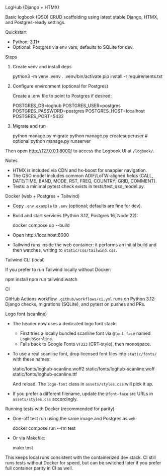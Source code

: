 LogHub (Django + HTMX)

Basic logbook (QSO) CRUD scaffolding using latest stable Django, HTMX, and Postgres-ready settings.

Quickstart

- Python: 3.11+
- Optional: Postgres via env vars; defaults to SQLite for dev.

Steps

1) Create venv and install deps

   python3 -m venv .venv
   . .venv/bin/activate
   pip install -r requirements.txt

2) Configure environment (optional for Postgres)

   Create a .env file to point to Postgres if desired:

   POSTGRES_DB=loghub
   POSTGRES_USER=postgres
   POSTGRES_PASSWORD=postgres
   POSTGRES_HOST=localhost
   POSTGRES_PORT=5432

3) Migrate and run

   python manage.py migrate
   python manage.py createsuperuser  # optional
   python manage.py runserver

Then open http://127.0.0.1:8000/ to access the Logbook UI at `/logbook/`.

Notes

- HTMX is included via CDN and hx-boost for snappier navigation.
- The QSO model includes common ADIF/LoTW-aligned fields (CALL, DATE/TIME, BAND, MODE, RST, FREQ, COUNTRY, GRID, COMMENT).
- Tests: a minimal pytest check exists in tests/test_qso_model.py.

Docker (web + Postgres + Tailwind)

- Copy `.env.example` to `.env` (optional; defaults are fine for dev).
- Build and start services (Python 3.12, Postgres 16, Node 22):

  docker compose up --build

- Open http://localhost:8000
- Tailwind runs inside the web container: it performs an initial build and then watches, writing to `static/css/tailwind.css`.

Tailwind CLI (local)

If you prefer to run Tailwind locally without Docker:

  npm install
  npm run tailwind:watch

CI

GitHub Actions workflow `.github/workflows/ci.yml` runs on Python 3.12: Django checks, migrations (SQLite), and pytest on pushes and PRs.

Logo font (scanline)

- The header now uses a dedicated logo font stack:
  - First tries a locally bundled scanline font via `@font-face` named `LogHubScanline`.
  - Falls back to Google Fonts `VT323` (CRT‑style), then monospace.
- To use a real scanline font, drop licensed font files into `static/fonts/` with these names:

  static/fonts/loghub-scanline.woff2
  static/fonts/loghub-scanline.woff
  static/fonts/loghub-scanline.ttf

  And reload. The `logo-font` class in `assets/styles.css` will pick it up.
- If you prefer a different filename, update the `@font-face` src URLs in `assets/styles.css` accordingly.

Running tests with Docker (recommended for parity)

- One-off test run using the same image and Postgres as `web`:

  docker compose run --rm test

- Or via Makefile:

  make test

This keeps local runs consistent with the containerized dev stack. CI still runs tests without Docker for speed, but can be switched later if you prefer full container parity in CI as well.
